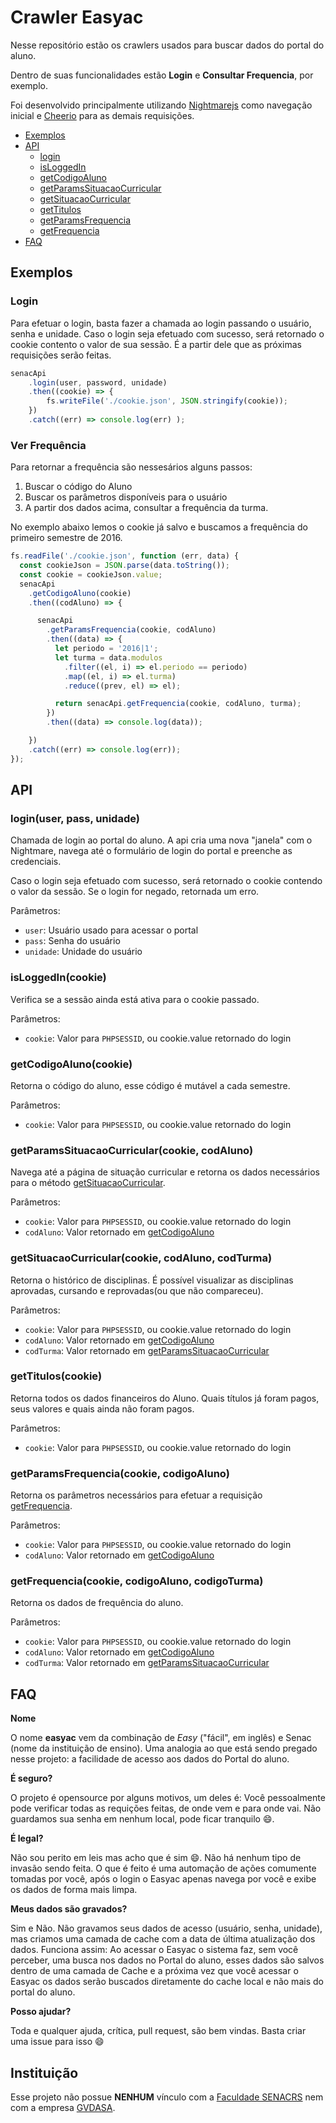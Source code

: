 # Crawler Easyac

Nesse repositório estão os crawlers usados para buscar dados do portal do aluno.

Dentro de suas funcionalidades estão **Login** e **Consultar Frequencia**, por exemplo.

Foi desenvolvido principalmente utilizando [Nightmarejs](https://github.com/segmentio/nightmare) como navegação inicial e [Cheerio](https://github.com/cheeriojs/cheerio) para as demais requisições.

* [Exemplos](https://github.com/easyac/crawler#exemplos)
* [API](https://github.com/easyac/crawler#api)
    * [login](https://github.com/easyac/crawler#senacapiloginuser-pass-unidade)
    * [isLoggedIn](https://github.com/easyac/crawler#senacapiisloggedincookie)
    * [getCodigoAluno](https://github.com/easyac/crawler#getcodigoalunocookie)
    * [getParamsSituacaoCurricular](https://github.com/easyac/crawler#getparamssituacaocurricularcookie-codaluno)
    * [getSituacaoCurricular](https://github.com/easyac/crawler#getsituacaocurricularcookie-codaluno-codturma)
    * [getTitulos](#)
    * [getParamsFrequencia](#)
    * [getFrequencia](#)
* [FAQ](https://github.com/easyac/crawler#faq)    

    
## Exemplos
 
### Login
Para efetuar o login, basta fazer a chamada ao login passando o usuário, senha e unidade. Caso o login seja efetuado com sucesso, será retornado o cookie contento o valor de sua sessão. É a partir dele que as próximas requisições serão feitas.
```javascript
senacApi
    .login(user, password, unidade)
    .then((cookie) => {
        fs.writeFile('./cookie.json', JSON.stringify(cookie));
    })
    .catch((err) => console.log(err) );
```

### Ver Frequência
Para retornar a frequência são nessesários alguns passos: 

1. Buscar o código do Aluno
2. Buscar os parâmetros disponíveis para o usuário
3. A partir dos dados acima, consultar a frequência da turma.

No exemplo abaixo lemos o cookie já salvo e buscamos a frequência do primeiro semestre de 2016.
```javascript
fs.readFile('./cookie.json', function (err, data) {
  const cookieJson = JSON.parse(data.toString());
  const cookie = cookieJson.value;
  senacApi
    .getCodigoAluno(cookie)
    .then((codAluno) => {

      senacApi
        .getParamsFrequencia(cookie, codAluno)
        .then((data) => {
          let periodo = '2016|1';
          let turma = data.modulos
            .filter((el, i) => el.periodo == periodo)
            .map((el, i) => el.turma)
            .reduce((prev, el) => el);

          return senacApi.getFrequencia(cookie, codAluno, turma);
        })
        .then((data) => console.log(data));

    })
    .catch((err) => console.log(err));
});
```

## API

### login(user, pass, unidade)

Chamada de login ao portal do aluno. A api cria uma nova "janela" com o Nightmare, navega até o formulário de login do portal e preenche as credenciais. 

Caso o login seja efetuado com sucesso, será retornado o cookie contendo o valor da sessão. Se o login for negado, retornada um erro.

Parâmetros:

* `user`: Usuário usado para acessar o portal
* `pass`: Senha do usuário
* `unidade`: Unidade do usuário 

### isLoggedIn(cookie)

Verifica se a sessão ainda está ativa para o cookie passado. 

Parâmetros:

* `cookie`: Valor para `PHPSESSID`, ou cookie.value retornado do login

### getCodigoAluno(cookie)

Retorna o código do aluno, esse código é mutável a cada semestre.

Parâmetros:

* `cookie`: Valor para `PHPSESSID`, ou cookie.value retornado do login


### getParamsSituacaoCurricular(cookie, codAluno)

Navega até a página de situação curricular e retorna os dados necessários para o método [getSituacaoCurricular](#getSituacaoCurricular).

Parâmetros: 

* `cookie`: Valor para `PHPSESSID`, ou cookie.value retornado do login
* `codAluno`: Valor retornado em [getCodigoAluno](https://github.com/easyac/crawler#getcodigoalunocookie)


### getSituacaoCurricular(cookie, codAluno, codTurma)

Retorna o histórico de disciplinas. É possível visualizar as disciplinas aprovadas, cursando e reprovadas(ou que não compareceu).
 
Parâmetros: 

* `cookie`: Valor para `PHPSESSID`, ou cookie.value retornado do login
* `codAluno`: Valor retornado em [getCodigoAluno](https://github.com/easyac/crawler#getcodigoalunocookie)
* `codTurma`: Valor retornado em [getParamsSituacaoCurricular](https://github.com/easyac/crawler#getparamssituacaocurricularcookie-codaluno)

### getTitulos(cookie)

Retorna todos os dados financeiros do Aluno. Quais títulos já foram pagos, seus valores e quais ainda não foram pagos.

Parâmetros: 

* `cookie`: Valor para `PHPSESSID`, ou cookie.value retornado do login


### getParamsFrequencia(cookie, codigoAluno)

Retorna os parâmetros necessários para efetuar a requisição [getFrequencia]().
 
Parâmetros: 

* `cookie`: Valor para `PHPSESSID`, ou cookie.value retornado do login
* `codAluno`: Valor retornado em [getCodigoAluno](https://github.com/easyac/crawler#getcodigoalunocookie)


### getFrequencia(cookie, codigoAluno, codigoTurma)

Retorna os dados de frequência do aluno.

Parâmetros: 

* `cookie`: Valor para `PHPSESSID`, ou cookie.value retornado do login
* `codAluno`: Valor retornado em [getCodigoAluno](https://github.com/easyac/crawler#getcodigoalunocookie)
* `codTurma`: Valor retornado em [getParamsSituacaoCurricular](https://github.com/easyac/crawler#getparamssituacaocurricularcookie-codaluno)




## FAQ

**Nome**

O nome **easyac** vem da combinação de *Easy* ("fácil", em inglês) e Senac (nome da instituição de ensino). Uma analogia ao que está sendo pregado nesse projeto: a facilidade de acesso aos dados do Portal do aluno. 


**É seguro?**

O projeto é opensource por alguns motivos, um deles é: Você pessoalmente pode verificar todas as requições feitas, de onde vem e para onde vai. Não guardamos sua senha em nenhum local, pode ficar tranquilo :smile:.


**É legal?**

Não sou perito em leis mas acho que é sim :smile:. Não há nenhum tipo de invasão sendo feita. O que é feito é uma automação de ações comumente tomadas por você, após o login o Easyac apenas navega por você e exibe os dados de forma mais limpa.

**Meus dados são gravados?**

Sim e Não. Não gravamos seus dados de acesso (usuário, senha, unidade), mas criamos uma camada de cache com a data de última atualização dos dados. 
Funciona assim: Ao acessar o Easyac o sistema faz, sem você perceber, uma busca nos dados no Portal do aluno, esses dados são salvos dentro de uma camada de Cache e a próxima vez que você acessar o Easyac os dados serão buscados diretamente do cache local e não mais do portal do aluno.

**Posso ajudar?**

Toda e qualquer ajuda, crítica, pull request, são bem vindas. Basta criar uma issue para isso :smile: 


## Instituição

Esse projeto não possue **NENHUM** vínculo com a [Faculdade SENACRS](http://www.senacrs.com.br/) nem com a empresa [GVDASA](http://www.gvdasa.com.br/).
